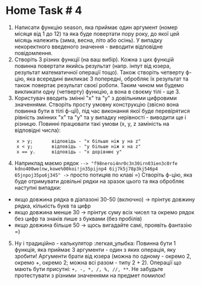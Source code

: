 # Home Task # 4
1. Написати функцiю season, яка приймає один аргумент (номер мiсяця вiд 1 до 12) та яка буде повертати пору року, до якої цей мiсяць належить (зима, весна, лiто або осiнь). У випадку некоректного введеного значення - виводити відповідне повідомлення.
2. Створіть 3 рiзних функцiї (на ваш вибiр). Кожна з цих функцiй повинна повертати якийсь результат (напр. інпут від юзера, результат математичної операції тощо). Також створiть четверту ф-цiю, яка всередині викликає 3 попередні,
обробляє їх результат та також повертає результат своєї роботи. Таким чином ми будемо викликати одну (четверту) функцiю, а вона в своєму тiлi - ще 3.
3. Користувач вводить змінні "x" та "y" з довільними цифровими значеннями. Створіть просту умовну конструкцію (звiсно вона повинна бути в тiлi ф-цiї), під час виконання якої буде перевірятися рівність змінних "x" та "y" та у випадку нерівності - виводити ще і різницю.
    Повинні працювати такі умови (x, y, z заміність на відповідні числа):
```
    x > y;       вiдповiдь - "х бiльше нiж у на z"
    x < y;       вiдповiдь - "у бiльше нiж х на z"
    x == y.      відповідь - "х дорівнює y"
```
4. Наприклад маємо рядок ```--> "f98neroi4nr0c3n30irn03ien3c0rfe kdno400we(nw,kowe%00koi!jn35pijnp4 6ij7k5j78p3kj546p4 65jnpoj35po6j345" ->``` просто потицяв по клавi =)
   Створіть ф-цiю, яка буде отримувати довільні рядки на зразок цього та яка обробляє наступні випадки:
-  якщо довжина рядка в діапазоні 30-50 (включно) -> прiнтує довжину рядка, кiлькiсть букв та цифр
-  якщо довжина менше 30 -> прiнтує суму всіх чисел та окремо рядок без цифр та знаків лише з буквами (без пробілів)
-  якщо довжина більше 50 -> щось вигадайте самі, проявіть фантазію =)
5. Ну і традиційно - калькулятор :легкая_улыбка: Повинна бути 1 функцiя, яка приймає 3 аргументи - один з яких операцiя, яку зробити! Аргументи брати від юзера (можна по одному - окремо 2, окремо +, окремо 2; можна всі разом - типу 2 + 2). Операції що мають бути присутні: ```+, -, *, /, %, //, **```. Не забудьте протестувати з різними значеннями на предмет помилок!